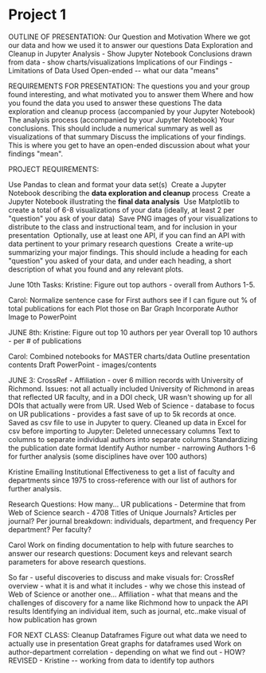 # Project 1

OUTLINE OF PRESENTATION:
Our Question and Motivation
Where we got our data and how we used it to answer our questions
Data Exploration and Cleanup in Jupyter
Analysis - Show Jupyter Notebook
Conclusions drawn from data - show charts/visualizations
Implications of our Findings - Limitations of Data Used
Open-ended -- what our data "means"

REQUIREMENTS FOR PRESENTATION:
The questions you and your group found interesting, and what motivated you to answer them
Where and how you found the data you used to answer these questions
The data exploration and cleanup process (accompanied by your Jupyter Notebook)
The analysis process (accompanied by your Jupyter Notebook)
Your conclusions. This should include a numerical summary as well as visualizations of that summary
Discuss the implications of your findings. This is where you get to have an open-ended discussion about what your findings "mean".

PROJECT REQUIREMENTS:

Use Pandas to clean and format your data set(s)
 Create a Jupyter Notebook describing the **data exploration and cleanup** process
 Create a Jupyter Notebook illustrating the **final data analysis**
 Use Matplotlib to create a total of 6-8 visualizations of your data (ideally, at least 2 per "question" you ask of your data)
 Save PNG images of your visualizations to distribute to the class and instructional team, and for inclusion in your presentation
 Optionally, use at least one API, if you can find an API with data pertinent to your primary research questions
 Create a write-up summarizing your major findings. This should include a heading for each "question" you asked of your data, and under each heading, a short description of what you found and any relevant plots.

June 10th Tasks:
Kristine:
Figure out top authors - overall from Authors 1-5.

Carol: 
Normalize sentence case for First authors see if I can figure out % of total publications for each Plot those on Bar Graph
Incorporate Author Image to PowerPoint

JUNE 8th:
Kristine:
Figure out top 10 authors per year
Overall top 10 authors - per # of publications

Carol:
Combined notebooks for MASTER charts/data
Outline presentation contents
Draft PowerPoint - images/contents

JUNE 3:
CrossRef - Affiliation - over 6 million records with University of Richmond.
Issues: not all actually included University of Richmond in areas that reflected UR faculty, and in a DOI check, UR wasn't showing up for all DOIs that actually were from UR.
Used Web of Science - database to focus on UR publications - provides a fast save of up to 5k records at once. 
Saved as csv file to use in Jupyter to query.
Cleaned up data in Excel for csv before importing to Jupyter:
Deleted unnecessary columns
Text to columns to separate individual authors into separate columns
Standardizing the publication date format
Identify Author number - narrowing Authors 1-6 for further analysis (some disciplines have over 100 authors)

Kristine
Emailing Institutional Effectiveness to get a list of faculty and departments since 1975 to cross-reference with our list of authors for further analysis.

Research Questions:
How many...
UR publications - Determine that from Web of Science search - 4708
Titles of Unique Journals?
Articles per journal?
Per journal breakdown: individuals, department, and frequency
Per department? Per faculty?


Carol
Work on finding documentation to help with future searches to answer our research questions:
Document keys and relevant search parameters for above research questions.

So far - useful discoveries to discuss and make visuals for:
CrossRef overview - what it is and what it includes - why we chose this instead of Web of Science or another one...
Affiliation - what that means and the challenges of discovery for a name like Richmond
how to unpack the API results
Identifying an individual item, such as journal, etc..make visual of how publication has grown

FOR NEXT CLASS:
Cleanup Dataframes
Figure out what data we need to actually use in presentation
Great graphs for dataframes used
Work on author-department correlation - depending on what we find out - HOW?
REVISED - Kristine -- working from data to identify top authors


